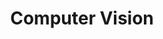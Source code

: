 ---
layout: post
category: Computer Vision
title: Computer Vision
description: >
  Computer Vision
related_posts:
  - 
addons:
  - related
  - comments
list: true
---